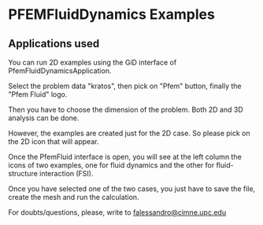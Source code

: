# PFEMFluidDynamics Examples

## Applications used

You can run 2D examples using the GiD interface of PfemFluidDynamicsApplication.

Select the problem data "kratos", then pick on "Pfem" button, finally the "Pfem Fluid" logo.

Then you have to choose the dimension of the problem. Both 2D and 3D analysis can be done.

However, the examples are created just for the 2D case. So please pick on the 2D icon that will appear.

Once the PfemFluid interface is open, you will see at the left column the icons of two examples, one for fluid dynamics and the other for fluid-structure interaction (FSI).

Once you have selected one of the two cases, you just have to save the file, create the mesh and run the calculation. 

For doubts/questions, please, write to falessandro@cimne.upc.edu
